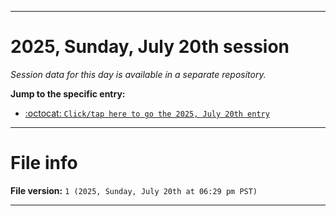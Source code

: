 
***

# 2025, Sunday, July 20th session

_Session data for this day is available in a separate repository._

**Jump to the specific entry:**

- [:octocat: `Click/tap here to go the 2025, July 20th entry`](https://github.com/seanpm2001/SeansLifeArchive_Images_TinyTower_Y2025/tree/SeansLifeArchive_Images_TinyTower_Y2025_Main-dev/2025/07_July/20/)

***

# File info

**File version:** `1 (2025, Sunday, July 20th at 06:29 pm PST)`

***
